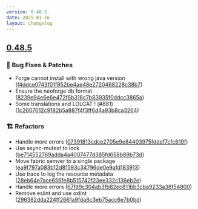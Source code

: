 ```yaml
---
version: 0.48.5
date: 2025-01-16
layout: changelog
---
```

## [0.48.5](#0.48.5)
### 🐛 Bug Fixes & Patches

- Forge cannot install with wrong java version ([f4ddce0743f01f952be4ae48e2720468228c38b7](https://github.com/Voxelum/x-minecraft-launcher/commit/f4ddce0743f01f952be4ae48e2720468228c38b7))
- Ensure the neoforge db format ([8239e94e6e6e472f6b316c7b83935f0ddcc3865a](https://github.com/Voxelum/x-minecraft-launcher/commit/8239e94e6e6e472f6b316c7b83935f0ddcc3865a))
- Some translations and LOLCAT ! (#881) ([1c2607012c9182b5a887f4f3ff6d4a93b8ca3264](https://github.com/Voxelum/x-minecraft-launcher/commit/1c2607012c9182b5a887f4f3ff6d4a93b8ca3264))
### 🏗️ Refactors

- Handle more errors ([07391813cdce2705e9e84403975fddef7cfc619f](https://github.com/Voxelum/x-minecraft-launcher/commit/07391813cdce2705e9e84403975fddef7cfc619f))
- Use async-mutext to lock ([be714552769adda4a4007477d385fd658b89b73d](https://github.com/Voxelum/x-minecraft-launcher/commit/be714552769adda4a4007477d385fd658b89b73d))
- Move fabric semver to a single package ([ea9f797a083b12d81593c34796de0e9afd183913](https://github.com/Voxelum/x-minecraft-launcher/commit/ea9f797a083b12d81593c34796de0e9afd183913))
- Use trace to log the resource metadata ([28eb64e7ace656fe8b515742f23ee332c136eb2e](https://github.com/Voxelum/x-minecraft-launcher/commit/28eb64e7ace656fe8b515742f23ee332c136eb2e))
- Handle more errors ([67fd9c304ab3fb82ec811bb3cba9233a38f54800](https://github.com/Voxelum/x-minecraft-launcher/commit/67fd9c304ab3fb82ec811bb3cba9233a38f54800))
- Remove eslint and use oxlint ([296382dda224ff2661a9fda8c3eb75acc6e7b0bd](https://github.com/Voxelum/x-minecraft-launcher/commit/296382dda224ff2661a9fda8c3eb75acc6e7b0bd))
